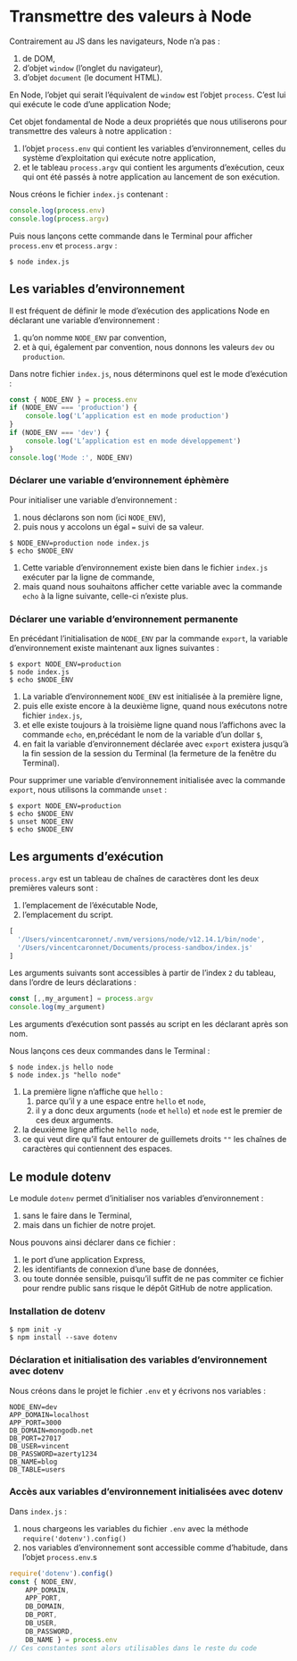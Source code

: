 # Transmettre des valeurs à Node

Contrairement au JS dans les navigateurs, Node n’a pas :

1. de DOM,
1. d’objet `window` (l’onglet du navigateur),
1. d’objet `document` (le document HTML).

En Node, l’objet qui serait l’équivalent de `window` est l’objet `process`. C’est lui qui exécute le code d’une application Node;

Cet objet fondamental de Node a deux propriétés que nous utiliserons pour transmettre des valeurs à notre application :

1. l’objet `process.env` qui contient les variables d’environnement, celles du système d’exploitation qui exécute notre application,
1. et le tableau `process.argv` qui contient les arguments d’exécution, ceux qui ont été passés à notre application au lancement de son exécution.

Nous créons le fichier `index.js` contenant :

```js
console.log(process.env)
console.log(process.argv)
```

Puis nous lançons cette commande dans le Terminal pour afficher `process.env` et `process.argv` :

```
$ node index.js
``` 

## Les variables d’environnement

Il est fréquent de définir le mode d’exécution des applications Node en déclarant une variable d’environnement :

1. qu’on nomme `NODE_ENV` par convention,
1. et à qui, également par convention, nous donnons les valeurs `dev` ou `production`.

Dans notre fichier `index.js`, nous déterminons quel est le mode d’exécution :

```js
const { NODE_ENV } = process.env
if (NODE_ENV === 'production') {
    console.log('L’application est en mode production')
}
if (NODE_ENV === 'dev') {
    console.log('L’application est en mode développement')
}
console.log('Mode :', NODE_ENV)
```

### Déclarer une variable d’environnement éphèmère

Pour initialiser une variable d’environnement :

1. nous déclarons son nom (ici `NODE_ENV`),
1. puis nous y accolons un égal `=` suivi de sa valeur.

```
$ NODE_ENV=production node index.js
$ echo $NODE_ENV
```

1. Cette variable d’environnement existe bien dans le fichier `index.js` exécuter par la ligne de commande,
1. mais quand nous souhaitons afficher cette variable avec la commande `echo` à la ligne suivante, celle-ci n’existe plus.

### Déclarer une variable d’environnement permanente

En précédant l’initialisation de `NODE_ENV` par la commande `export`, la variable d’environnement existe maintenant aux lignes suivantes :

```
$ export NODE_ENV=production
$ node index.js
$ echo $NODE_ENV
```

1. La variable d’environnement `NODE_ENV` est initialisée à la première ligne,
1. puis elle existe encore à la deuxième ligne, quand nous exécutons notre fichier `index.js`,
1. et elle existe toujours à la troisième ligne quand nous l’affichons avec la commande `echo`, en,précédant le nom de la variable d’un dollar `$`,
1. en fait la variable d’environnement déclarée avec `export` existera jusqu’à la fin session de la session du Terminal (la fermeture de la fenêtre du Terminal).

Pour supprimer une variable d’environnement initialisée avec la commande `export`, nous utilisons la commande `unset` :

```
$ export NODE_ENV=production
$ echo $NODE_ENV
$ unset NODE_ENV
$ echo $NODE_ENV
```

## Les arguments d’exécution

`process.argv` est un tableau de chaînes de caractères dont les deux premières valeurs sont :

1. l’emplacement de l’éxécutable Node,
1. l’emplacement du script.

```js
[
  '/Users/vincentcaronnet/.nvm/versions/node/v12.14.1/bin/node',
  '/Users/vincentcaronnet/Documents/process-sandbox/index.js'
]
```

Les arguments suivants sont accessibles à partir de l’index `2` du tableau, dans l’ordre de leurs déclarations :

```js
const [,,my_argument] = process.argv
console.log(my_argument)
```

Les arguments d’exécution sont passés au script en les déclarant après son nom.

Nous lançons ces deux commandes dans le Terminal :

```
$ node index.js hello node
$ node index.js "hello node"
```

1. La première ligne n’affiche que `hello` :
    1. parce qu’il y a une espace entre `hello` et `node`,
    1. il y a donc deux arguments (`node` et `hello`) et `node` est le premier de ces deux arguments.
1. la deuxième ligne affiche `hello node`,
1. ce qui veut dire qu’il faut entourer de guillemets droits `""` les chaînes de caractères qui contiennent des espaces.

## Le module dotenv

Le module `dotenv` permet d’initialiser nos variables d’environnement :

1. sans le faire dans le Terminal,
1. mais dans un fichier de notre projet.

Nous pouvons ainsi déclarer dans ce fichier :

1. le port d’une application Express,
1. les identifiants de connexion d’une base de données,
1. ou toute donnée sensible, puisqu’il suffit de ne pas commiter ce fichier pour rendre public sans risque le dépôt GitHub de notre application.

### Installation de dotenv

```
$ npm init -y
$ npm install --save dotenv
```

### Déclaration et initialisation des variables d’environnement avec dotenv

Nous créons dans le projet le fichier `.env` et y écrivons nos variables :

```
NODE_ENV=dev
APP_DOMAIN=localhost
APP_PORT=3000
DB_DOMAIN=mongodb.net
DB_PORT=27017
DB_USER=vincent
DB_PASSWORD=azerty1234
DB_NAME=blog
DB_TABLE=users
```

### Accès aux variables d’environnement initialisées avec dotenv

Dans `index.js` :

1. nous chargeons les variables du fichier `.env` avec la méthode `require('dotenv').config()`
1. nos variables d’environnement sont accessible comme d’habitude, dans l’objet `process.env`.s

```js
require('dotenv').config()
const { NODE_ENV,
    APP_DOMAIN,
    APP_PORT,
    DB_DOMAIN,
    DB_PORT,
    DB_USER,
    DB_PASSWORD,
    DB_NAME } = process.env
// Ces constantes sont alors utilisables dans le reste du code
```